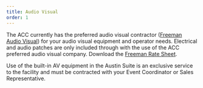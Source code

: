 ```yaml
---
title: Audio Visual
order: 1
---
```


The ACC currently has the preferred audio visual contractor ([Freeman Audio Visual](https://www.freeman.com/solutions/by-expertise/event-technology/production-technology)) for your audio visual equipment and operator needs. Electrical and audio patches are only included through with the use of the ACC preferred audio visual company. Download the [Freeman Rate Sheet](https://assets.austinconventioncenter.com/2023/Freeman_Event_Technology_ACCD_Structural_Rigging_Pricing.pdf).

Use of the built-in AV equipment in the Austin Suite is an exclusive service to the facility and must be contracted with your Event Coordinator or Sales Representative.
